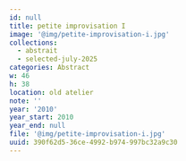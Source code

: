 ```yaml
---
id: null
title: petite improvisation I
image: '@img/petite-improvisation-i.jpg'
collections:
  - abstrait
  - selected-july-2025
categories: Abstract
w: 46
h: 38
location: old atelier
note: ''
year: '2010'
year_start: 2010
year_end: null
file: '@img/petite-improvisation-i.jpg'
uuid: 390f62d5-36ce-4992-b974-997bc32a9c30
---
```


